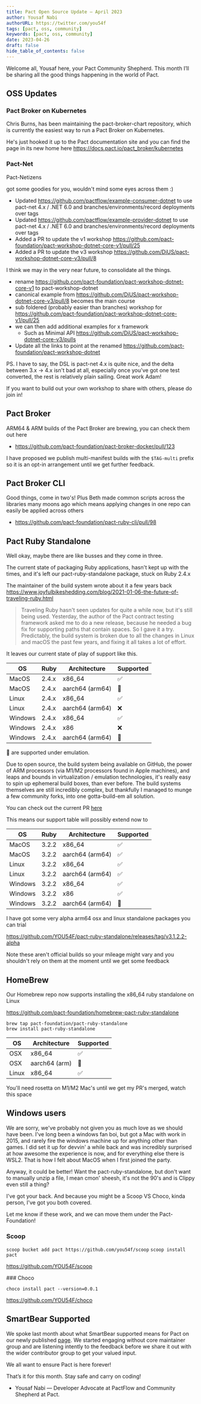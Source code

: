 ```yaml
---
title: Pact Open Source Update — April 2023
author: Yousaf Nabi
authorURL: https://twitter.com/you54f
tags: [pact, oss, community]
keywords: [pact, oss, community]
date: 2023-04-26
draft: false
hide_table_of_contents: false
---
```


Welcome all, Yousaf here, your Pact Community Shepherd. This month I’ll be sharing all the good things happening in the world of Pact.  

## OSS Updates

### Pact Broker on Kubernetes

Chris Burns, has been maintaining the pact-broker-chart repository, which is currently the easiest way to run a Pact Broker on Kubernetes.

He's just hooked it up to the Pact documentation site and you can find the page in its new home here https://docs.pact.io/pact_broker/kubernetes

### Pact-Net

Pact-Netizens

got some goodies for you, wouldn't mind some eyes across them :)

- Updated https://github.com/pactflow/example-consumer-dotnet to use pact-net 4.x / .NET 6.0 and branches/environments/record deployments over tags
- Updated https://github.com/pactflow/example-provider-dotnet to use pact-net 4.x / .NET 6.0 and branches/environments/record deployments over tags
- Added a PR to update the v1 workshop https://github.com/pact-foundation/pact-workshop-dotnet-core-v1/pull/25
- Added a PR to update the v3 workshop https://github.com/DiUS/pact-workshop-dotnet-core-v3/pull/8

I think we may in the very near future, to consolidate all the things.

- rename https://github.com/pact-foundation/pact-workshop-dotnet-core-v1 to pact-workshop-dotnet
- canonical example from https://github.com/DiUS/pact-workshop-dotnet-core-v3/pull/8 becomes the main course
- sub foldered (probably easier than branches) workshop for https://github.com/pact-foundation/pact-workshop-dotnet-core-v1/pull/25
- we can then add additional examples for x framework
  - Such as Minimal API https://github.com/DiUS/pact-workshop-dotnet-core-v3/pulls
- Update all the links to point at the renamed https://github.com/pact-foundation/pact-workshop-dotnet

PS. I have to say, the DSL is pact-net 4.x is quite nice, and the delta between 3.x -> 4.x isn't bad at all, especially once you've got one test converted, the rest is relatively plain sailing. Great work Adam!

If you want to build out your own workshop to share with others, please do join in!

## Pact Broker

ARM64 & ARM builds of the Pact Broker are brewing, you can check them out here

- https://github.com/pact-foundation/pact-broker-docker/pull/123

I have proposed we publish multi-manifest builds with the `$TAG-multi` prefix so it is an opt-in arrangement until we get further feedback.

## Pact Broker CLI

Good things, come in two's! Plus Beth made common scripts across the libraries many moons ago which means applying changes in one repo can easily be applied across others

- https://github.com/pact-foundation/pact-ruby-cli/pull/98

## Pact Ruby Standalone

Well okay, maybe there are like busses and they come in three.

The current state of packaging Ruby applications, hasn't kept up with the times, and it's left our pact-ruby-standalone package, stuck on Ruby 2.4.x

The maintainer of the build system wrote about it a few years back https://www.joyfulbikeshedding.com/blog/2021-01-06-the-future-of-traveling-ruby.html

>Traveling Ruby hasn't seen updates for quite a while now, but it's still being used. Yesterday, the author of the Pact contract testing framework asked me to do a new release, because he needed a bug fix for supporting paths that contain spaces. So I gave it a try. Predictably, the build system is broken due to all the changes in Linux and macOS the past few years, and fixing it all takes a lot of effort.

It leaves our current state of play of support like this.

| OS     | Ruby      | Architecture   | Supported |
| -------| -------   | ------------   | --------- |
| MacOS  | 2.4.x     | x86_64         | ✅        |
| MacOS  | 2.4.x     | aarch64 (arm64)| 🚧        |
| Linux  | 2.4.x     | x86_64         | ✅        |
| Linux  | 2.4.x     | aarch64 (arm64)| ❌        |
| Windows| 2.4.x     | x86_64         | ✅        |
| Windows| 2.4.x     | x86            | ❌        |
| Windows| 2.4.x     | aarch64 (arm64)| 🚧        |

🚧 are supported under emulation.

Due to open source, the build system being available on GitHub, the power of ARM processors (via M1/M2 processors found in Apple machines), and leaps and bounds in virtualization / emulation technologies, it's really easy to spin up ephemeral build boxes, than ever before. The build systems themselves are still incredibly complex, but thankfully I managed to munge a few community forks, into one gotta-build-em all solution.

You can check out the current PR [here](https://github.com/phusion/traveling-ruby/pull/133)

This means our support table will possibly extend now to

| OS     | Ruby      | Architecture   | Supported |
| -------| -------   | ------------   | --------- |
| MacOS  | 3.2.2     | x86_64         | ✅        |
| MacOS  | 3.2.2     | aarch64 (arm64)| ✅        |
| Linux  | 3.2.2     | x86_64         | ✅        |
| Linux  | 3.2.2     | aarch64 (arm64)| ✅        |
| Windows| 3.2.2     | x86_64         | ✅        |
| Windows| 3.2.2     | x86            | ✅        |
| Windows| 3.2.2     | aarch64 (arm64)| 🚧        |

I have got some very alpha arm64 osx and linux standalone packages you can trial

https://github.com/YOU54F/pact-ruby-standalone/releases/tag/v3.1.2.2-alpha

Note these aren't official builds so your mileage might vary and you shouldn't rely on them at the moment until we get some feedback

## HomeBrew

Our Homebrew repo now supports installing the x86_64 ruby standalone on Linux

https://github.com/pact-foundation/homebrew-pact-ruby-standalone

```
brew tap pact-foundation/pact-ruby-standalone
brew install pact-ruby-standalone
```

| OS           | Architecture | Supported |
| ------- | ------------ | --------- |
| OSX        | x86_64       | ✅         |
| OSX        | aarch64 (arm)| 🚧       |
| Linux    | x86_64         | ✅         |

You'll need rosetta on M1/M2 Mac's until we get my PR's merged, watch this space

## Windows users

We are sorry, we've probably not given you as much love as we should have been. I've long been a windows fan boi, but got a Mac with work in 2015, and rarely fire the windows machine up for anything other than games. I did set it up for devvin' a while back and was incredibly surprised at how awesome the experience is now, and for everything else there is WSL2. That is how I felt about MacOS when I first joined the party.

Anyway, it could be better! Want the pact-ruby-standalone, but don't want to manually unzip a file, I mean cmon' sheesh, it's not the 90's and is Clippy even still a thing?

I've got your back. And because you might be a Scoop VS Choco, kinda person, I've got you both covered.

Let me know if these work, and we can move them under the Pact-Foundation!

### Scoop

`scoop bucket add pact https://github.com/you54f/scoop`
`scoop install pact`

https://github.com/YOU54F/scoop

### Choco

`choco install pact --version=0.0.1`

https://github.com/YOU54F/choco

## SmartBear Supported

We spoke last month about what SmartBear supported means for Pact on our newly published [page](https://docs.pact.io/help/smartbear). We started engaging without core maintainer group and are listening intently to the feedback before we share it out with the wider contributor group to get your valued input.

We all want to ensure Pact is here forever!

That’s it for this month. Stay safe and carry on coding!

- Yousaf Nabi — Developer Advocate at PactFlow and Community Shepherd at Pact.
